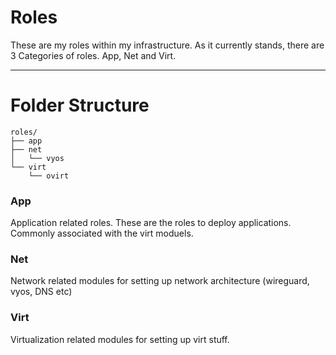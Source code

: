 # Roles

These are my roles within my infrastructure. As it currently stands, there are 3 Categories of roles. App, Net and Virt.

---

# Folder Structure

```
roles/
├── app
├── net
│   └── vyos
└── virt
    └── ovirt
```

### App

Application related roles. These are the roles to deploy applications. Commonly associated with the virt moduels.

### Net

Network related modules for setting up network architecture (wireguard, vyos, DNS etc)

### Virt

Virtualization related modules for setting up virt stuff. 
